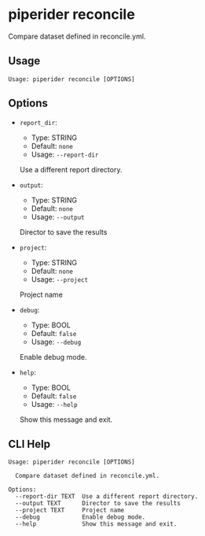 
# piperider reconcile
Compare dataset defined in reconcile.yml.
## Usage
```
Usage: piperider reconcile [OPTIONS]
```
## Options
* `report_dir`: 
  * Type: STRING 
  * Default: `none`
  * Usage: `--report-dir`

  Use a different report directory.


* `output`: 
  * Type: STRING 
  * Default: `none`
  * Usage: `--output`

  Director to save the results


* `project`: 
  * Type: STRING 
  * Default: `none`
  * Usage: `--project`

  Project name


* `debug`: 
  * Type: BOOL 
  * Default: `false`
  * Usage: `--debug`

  Enable debug mode.


* `help`: 
  * Type: BOOL 
  * Default: `false`
  * Usage: `--help`

  Show this message and exit.


## CLI Help
```
Usage: piperider reconcile [OPTIONS]

  Compare dataset defined in reconcile.yml.

Options:
  --report-dir TEXT  Use a different report directory.
  --output TEXT      Director to save the results
  --project TEXT     Project name
  --debug            Enable debug mode.
  --help             Show this message and exit.
```
